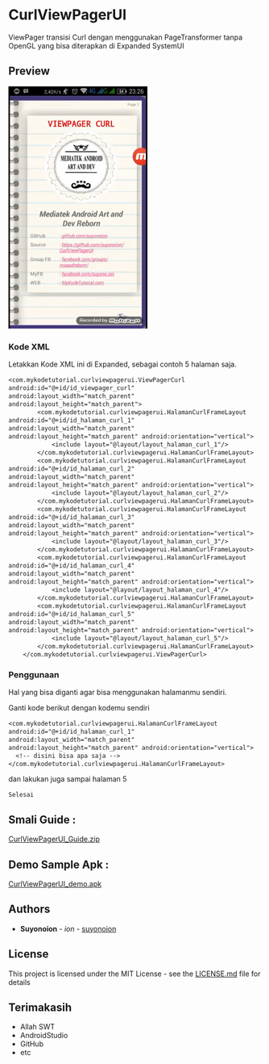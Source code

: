 # CurlViewPagerUI

ViewPager transisi Curl dengan menggunakan PageTransformer tanpa OpenGL yang bisa diterapkan di Expanded SystemUI
## Preview

![alt tag](https://github.com/suyonoion/CurlViewPagerUI/blob/master/demo/CurlViewPagerUI.gif)

### Kode XML

Letakkan Kode XML ini di Expanded, sebagai contoh 5 halaman saja.

```
<com.mykodetutorial.curlviewpagerui.ViewPagerCurl android:id="@+id/id_viewpager_curl" android:layout_width="match_parent" android:layout_height="match_parent">
        <com.mykodetutorial.curlviewpagerui.HalamanCurlFrameLayout android:id="@+id/id_halaman_curl_1" android:layout_width="match_parent" android:layout_height="match_parent" android:orientation="vertical">
            <include layout="@layout/layout_halaman_curl_1"/>
        </com.mykodetutorial.curlviewpagerui.HalamanCurlFrameLayout>
        <com.mykodetutorial.curlviewpagerui.HalamanCurlFrameLayout android:id="@+id/id_halaman_curl_2" android:layout_width="match_parent" android:layout_height="match_parent" android:orientation="vertical">
            <include layout="@layout/layout_halaman_curl_2"/>
        </com.mykodetutorial.curlviewpagerui.HalamanCurlFrameLayout>
        <com.mykodetutorial.curlviewpagerui.HalamanCurlFrameLayout android:id="@+id/id_halaman_curl_3" android:layout_width="match_parent" android:layout_height="match_parent" android:orientation="vertical">
            <include layout="@layout/layout_halaman_curl_3"/>
        </com.mykodetutorial.curlviewpagerui.HalamanCurlFrameLayout>
        <com.mykodetutorial.curlviewpagerui.HalamanCurlFrameLayout android:id="@+id/id_halaman_curl_4" android:layout_width="match_parent" android:layout_height="match_parent" android:orientation="vertical">
            <include layout="@layout/layout_halaman_curl_4"/>
        </com.mykodetutorial.curlviewpagerui.HalamanCurlFrameLayout>
        <com.mykodetutorial.curlviewpagerui.HalamanCurlFrameLayout android:id="@+id/id_halaman_curl_5" android:layout_width="match_parent" android:layout_height="match_parent" android:orientation="vertical">
            <include layout="@layout/layout_halaman_curl_5"/>
        </com.mykodetutorial.curlviewpagerui.HalamanCurlFrameLayout>
    </com.mykodetutorial.curlviewpagerui.ViewPagerCurl>
```

### Penggunaan

Hal yang bisa diganti agar bisa menggunakan halamanmu sendiri.

Ganti kode berikut dengan kodemu sendiri

```
<com.mykodetutorial.curlviewpagerui.HalamanCurlFrameLayout android:id="@+id/id_halaman_curl_1" android:layout_width="match_parent" android:layout_height="match_parent" android:orientation="vertical">
  <!-- disini bisa apa saja -->
</com.mykodetutorial.curlviewpagerui.HalamanCurlFrameLayout>
```

dan lakukan juga sampai halaman 5

```
Selesai
```

## Smali Guide :
[CurlViewPagerUI_Guide.zip](https://github.com/suyonoion/CurlViewPagerUI/raw/master/demo/CurlViewPagerUI_Guide.zip)

## Demo Sample Apk :
[CurlViewPagerUI_demo.apk](https://github.com/suyonoion/CurlViewPagerUI/raw/master/app/CurlViewPagerUI_demo.apk)

## Authors

* **Suyonoion** - *ion* - [suyonoion](https://github.com/suyonoion)

## License

This project is licensed under the MIT License - see the [LICENSE.md](LICENSE.md) file for details

## Terimakasih

* Allah SWT
* AndroidStudio
* GitHub
* etc
